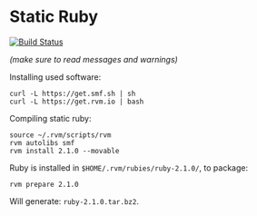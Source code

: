 # Static Ruby

[![Build Status](https://travis-ci.org/tokaido/tokaido-build.png?branch=master)](https://travis-ci.org/tokaido/tokaido-build)

*(make sure to read messages and warnings)*

Installing used software:

    curl -L https://get.smf.sh | sh
    curl -L https://get.rvm.io | bash

Compiling static ruby:

    source ~/.rvm/scripts/rvm
    rvm autolibs smf
    rvm install 2.1.0 --movable

Ruby is installed in `$HOME/.rvm/rubies/ruby-2.1.0/`, to package:

    rvm prepare 2.1.0

Will generate: `ruby-2.1.0.tar.bz2`.
